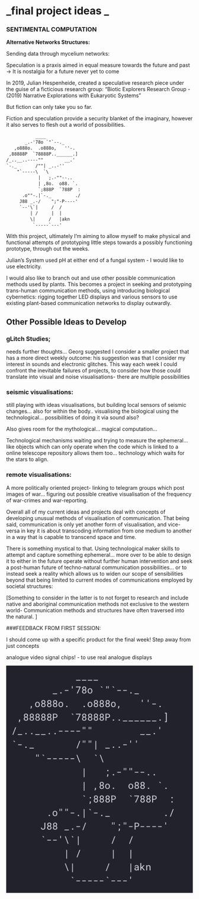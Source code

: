# _final project ideas _
### **SENTIMENTAL COMPUTATION**

**Alternative Networks Structures:**

Sending data through mycelium networks: 

Speculation is a praxis aimed in equal measure towards the future and past → It is nostalgia for a future never yet to come 

In 2019, Julian Hespenheide, created a speculative research piece under the guise of a ficticious research group:
“Biotic Explorers Research Group -(2019) Narrative Explorations with Eukaryotic Systems”

But fiction can only take you so far. 

Fiction and speculation provide a security blanket of the imaginary, however it also serves to flesh out a world of possibilities. 

```
           ____
       _.-'78o `"`--._
   ,o888o.  .o888o,   ''-.
 ,88888P  `78888P..______.]
/_..__..----""        __.'
`-._       /""| _..-''
    "`-----\  `\
            |   ;.-""--..
            | ,8o.  o88. `.
            `;888P  `788P  :
      .o""-.|`-._         ./
     J88 _.-/    ";"-P----'
     `--'\`|     /  /
         | /     |  |
         \|     /   |akn
          `-----`---'
```

With this project, ultimately I’m aiming to allow myself to make physical and functional attempts of prototyping little steps towards a possibly functioning prototype, through out the weeks.

Julian’s System used pH at either end of a fungal system - I would like to use electricity. 

I would also like to branch out and use other possible communication methods used by plants. This becomes a project in seeking and prototyping trans-human communication methods, using introducing biological cybernetics: rigging together LED displays and various sensors to use existing plant-based communication networks to display outwardly.

## Other Possible Ideas to Develop

### gLitch Studies;

needs further thoughts… Georg suggested I consider a smaller project that has a more direct weekly outcome: his suggestion was that I consider my interest in sounds and electronic glitches. 
 This way each week I could confront the inevitable failures of projects, to consider how those could translate into visual and noise visualisations- there are multiple possibilities

### seismic visualisations:

still playing with ideas visualisations, but building local sensors of seismic changes… also for within the body.. visualising the biological using the technological… possibilities of doing it via sound also?

Also gives room for the mythological… magical computation… 

Technological mechanisms waiting and trying to measure the ephemeral…
like objects which can only operate when the code which is linked to a online telescope repository allows them too… technology which waits for the stars to align.

### remote visualisations:

A more politically oriented project- linking to telegram groups which post images of war… figuring out possible creative visualisation of the frequency of war-crimes and war-reporting. 

Overall all of my current ideas and projects deal with concepts of developing unusual methods of visualisation of communication. That being said, communication is only yet another form of visualisation, and vice-versa in key it is about transcoding information from one medium to another in a way that is capable to transcend space and time. 

There is something mystical to that. Using technological maker skills to attempt and capture something ephemeral… more over to be able to design it to either in the future operate without further human intervention and seek a post-human future of techno-natural communication possibilities… or to instead seek a reality which allows us to widen our scope of sensibilities beyond that being limited to current modes of communications employed by societal structures: 

[Something to consider in the latter is to not forget to research and include native and aboriginal communication methods not exclusive to the western world- Communication methods and structures have often traversed into the natural. ]




###FEEDBACK FROM FIRST SESSION:

I should come up with a specific product for the final week! Step away from just concepts 

analogue video signal chips! - to use real analogue displays


![Screenshot 2023 01 22 At 17.21.35](assets/images/Screenshot%202023-01-22%20at%2017.21.35.png)
